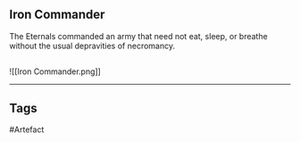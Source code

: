 ## Iron Commander
The Eternals commanded an army that need not eat, sleep, or breathe
without the usual depravities of necromancy.
## 
![[Iron Commander.png]]

---
## Tags
#Artefact